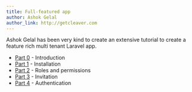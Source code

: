 ```yaml
---
title: Full-featured app
author: Ashok Gelal
author_link: http://getcleaver.com
---
```

Ashok Gelal has been very kind to create an extensive tutorial to create a feature rich
multi tenant Laravel app.

- [Part 0][part-0] - Introduction
- [Part 1][part-1] - Installation
- [Part 2][part-2] - Roles and permissions
- [Part 3][part-3] - Invitation
- [Part 4][part-4] - Authentication

[part-0]: https://medium.com/@ashokgelal/writing-a-full-featured-multi-tenant-laravel-app-from-scratch-a0e1a7350d9d
[part-1]: https://medium.com/@ashokgelal/a-full-featured-multi-tenant-app-with-laravel-part-1-4049a3cc229d
[part-2]: https://medium.com/@ashokgelal/a-full-featured-multi-tenant-app-with-laravel-part-2-roles-and-permissions-d9a5bfe5d525
[part-3]: https://medium.com/@ashokgelal/a-full-featured-multi-tenant-app-with-laravel-part-3-invitation-c982dca55eb9
[part-4]: https://medium.com/@ashokgelal/a-full-featured-multi-tenant-app-with-laravel-part-4-tenancy-aware-authentication-e0ee37270bc8
